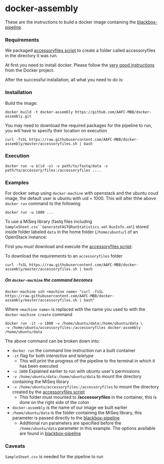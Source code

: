 [parallel-ITSx]: https://github.com/AAFC-MBB/parallel_itsx
[blackbox-pipeline]: https://github.com/AAFC-MBB/blackbox-pipeline
[accessoryfiles script]: accessoryfiles.sh

# docker-assembly
These are the instructions to build a docker image containing the [blackbox-pipeline].

### Requirements
We packaged [accessoryfiles script] to create a folder called accessoryfiles in the directory it was run. 
 
At first you need to install docker. Please follow the [very good instructions](https://docs.docker.com/installation/) from the Docker project.

After the successful installation, all what you need to do is:

### Installation

Build the image:

```commandline
docker build -t docker-assembly https://github.com/AAFC-MBB/docker-assembly.git
```

You may need to download the required packages for the pipeline to run, you will have to specify their location on execution 

``` commandline
curl -fsSL https://raw.githubusercontent.com/AAFC-MBB/docker-assembly/master/accessoryfiles.sh | bash
```

### Execution

```comandline
docker run -u $(id -u) -v path/to/fastq/data -v path/to/accessory/files:/accessoryfiles ....
```

### Examples

For docker setup using `docker-machine` with openstack and the ubuntu coud image, the default user is ubuntu with uid = 1000. This will alter thhe above `docker run` command to the following

```
docker run -u 1000 ...
```

To use a MiSeq library (fastq files including `SampleSheet.csv``GenerateFASTQRunStatistics.xml` `RunInfo.xml`) stored inside folder labeled `data` in the home folder (`/home/ubuntu/`) of an OpenStack instance:

First you _must_ download and execute the [accessoryfiles script]:

To download the requirements to an `accessoryfiles` folder

``` commandline
curl -fsSL https://raw.githubusercontent.com/AAFC-MBB/docker-assembly/master/accessoryfiles.sh | bash
```
##### On `docker-machine` the command becomes

``` commandline
docker-machine ssh <machine name> "curl -fsSL https://raw.githubusercontent.com/AAFC-MBB/docker-assembly/master/accessoryfiles.sh | bash"
```

Where `<machine name>` is replaced with the name you used to with the `docker-machine create` command


```
docker run -it -u 1000 -v /home/ubuntu/data:/home/ubuntu/data \
-v /home/ubuntu/accessoryfiles:/accessoryfiles docker-assembly /home/ubuntu/data
```
The above command can be broken down into:
* `docker run` the command line instruction run a built container
* `-it` flag for both _interactive_ and _teletype_
  * This will print the progress of the pipeline to the terminal in which it has been executed
* `-u 1000` Explained earlier to run with ubuntu user's permissions
* `-v /home/ubuntu/data:/home/ubuntu/data` to mount the directory containing the MiSeq library
* `-v /home/ubuntu/accessoryfiles:/accessoryfiles` to mount the directory created by the [accessoryfiles script]
  * This folder must mounted to **/accessoryfiles** in the container, this is done on the right side of the colon
* `docker-assembly` is the name of our image we built earlier
* `/home/ubuntu/data` is the folder containing the MiSeq library, this parameter is passed directly to the [blackbox-pipeline]
  * Additional run parameters are specified before the `/home/ubuntu/data` parameter in this example. The options available are found in [blackbox-pipeline] 

### Caveats
`SampleSheet.csv` is needed for the pipeline to run
